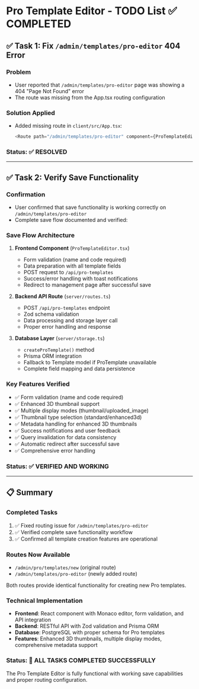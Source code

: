 # Pro Template Editor - TODO List ✅ COMPLETED

## ✅ Task 1: Fix `/admin/templates/pro-editor` 404 Error

### Problem
- User reported that `/admin/templates/pro-editor` page was showing a 404 "Page Not Found" error
- The route was missing from the App.tsx routing configuration

### Solution Applied
- Added missing route in `client/src/App.tsx`:
  ```javascript
  <Route path="/admin/templates/pro-editor" component={ProTemplateEditor} />
  ```

### Status: ✅ RESOLVED

---

## ✅ Task 2: Verify Save Functionality

### Confirmation
- User confirmed that save functionality is working correctly on `/admin/templates/pro-editor`
- Complete save flow documented and verified:

### Save Flow Architecture
1. **Frontend Component** (`ProTemplateEditor.tsx`)
   - Form validation (name and code required)
   - Data preparation with all template fields
   - POST request to `/api/pro-templates`
   - Success/error handling with toast notifications
   - Redirect to management page after successful save

2. **Backend API Route** (`server/routes.ts`)
   - POST `/api/pro-templates` endpoint
   - Zod schema validation
   - Data processing and storage layer call
   - Proper error handling and response

3. **Database Layer** (`server/storage.ts`)
   - `createProTemplate()` method
   - Prisma ORM integration
   - Fallback to Template model if ProTemplate unavailable
   - Complete field mapping and data persistence

### Key Features Verified
- ✅ Form validation (name and code required)
- ✅ Enhanced 3D thumbnail support
- ✅ Multiple display modes (thumbnail/uploaded_image)
- ✅ Thumbnail type selection (standard/enhanced3d)
- ✅ Metadata handling for enhanced 3D thumbnails
- ✅ Success notifications and user feedback
- ✅ Query invalidation for data consistency
- ✅ Automatic redirect after successful save
- ✅ Comprehensive error handling

### Status: ✅ VERIFIED AND WORKING

---

## 📋 Summary

### Completed Tasks
1. ✅ Fixed routing issue for `/admin/templates/pro-editor`
2. ✅ Verified complete save functionality workflow
3. ✅ Confirmed all template creation features are operational

### Routes Now Available
- `/admin/pro/templates/new` (original route)
- `/admin/templates/pro-editor` (newly added route)

Both routes provide identical functionality for creating new Pro templates.

### Technical Implementation
- **Frontend**: React component with Monaco editor, form validation, and API integration
- **Backend**: RESTful API with Zod validation and Prisma ORM
- **Database**: PostgreSQL with proper schema for Pro templates
- **Features**: Enhanced 3D thumbnails, multiple display modes, comprehensive metadata support

### Status: 🎉 ALL TASKS COMPLETED SUCCESSFULLY

The Pro Template Editor is fully functional with working save capabilities and proper routing configuration.
